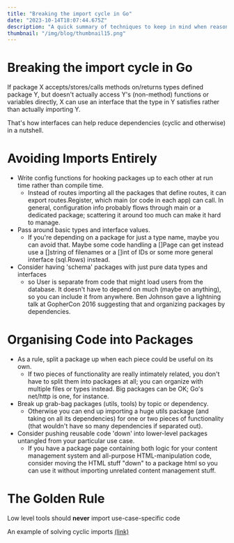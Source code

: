 ```yaml
---
title: "Breaking the import cycle in Go"
date: "2023-10-14T18:07:44.675Z"
description: "A quick summary of techniques to keep in mind when reasoning about import cycles"
thumbnail: "/img/blog/thumbnail15.png"
---
```

# Breaking the import cycle in Go

If package X accepts/stores/calls methods on/returns types defined package Y, but doesn't actually access Y's (non-method) functions or variables directly, X can use an interface that the type in Y satisfies rather than actually importing Y. 

That's how interfaces can help reduce dependencies (cyclic and otherwise) in a nutshell.

# Avoiding Imports Entirely

* Write config functions for hooking packages up to each other at run time rather than compile time.
  * Instead of routes importing all the packages that define routes, it can export routes.Register, which main (or code in each app) can call. In general, configuration info probably flows through main or a dedicated package; scattering it around too much can make it hard to manage.
* Pass around basic types and interface values. 
  * If you're depending on a package for just a type name, maybe you can avoid that. Maybe some code handling a []Page can get instead use a []string of filenames or a []int of IDs or some more general interface (sql.Rows) instead.
* Consider having 'schema' packages with just pure data types and interfaces
  * so User is separate from code that might load users from the database. It doesn't have to depend on much (maybe on anything), so you can include it from anywhere. Ben Johnson gave a lightning talk at GopherCon 2016 suggesting that and organizing packages by dependencies.

# Organising Code into Packages

* As a rule, split a package up when each piece could be useful on its own. 
  * If two pieces of functionality are really intimately related, you don't have to split them into packages at all; you can organize with multiple files or types instead. Big packages can be OK; Go's net/http is one, for instance.
* Break up grab-bag packages (utils, tools) by topic or dependency. 
  * Otherwise you can end up importing a huge utils package (and taking on all its dependencies) for one or two pieces of functionality (that wouldn't have so many dependencies if separated out).
* Consider pushing reusable code 'down' into lower-level packages untangled from your particular use case. 
  * If you have a package page containing both logic for your content management system and all-purpose HTML-manipulation code, consider moving the HTML stuff "down" to a package html so you can use it without importing unrelated content management stuff.

# The Golden Rule

Low level tools should **never** import use-case-specific code


An example of solving cyclic imports [(link)](https://github.com/tzvatot/cyclic-import-solving-exaple/commits/main)

